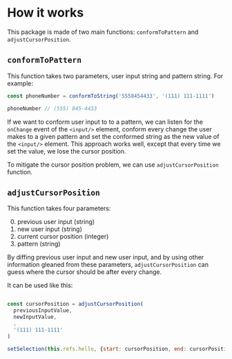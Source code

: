 # How it works

This package is made of two main functions: `conformToPattern` and `adjustCursorPosition`.

## `conformToPattern`

This function takes two parameters, user input string and pattern string. For example:

```js
const phoneNumber = conformToString('5558454433', '(111) 111-1111')

phoneNumber // (555) 845-4433
```

If we want to conform user input to to a pattern, we can listen for the `onChange` event of the
`<input/>` element, conform every change the user makes to a given pattern and set the conformed
string as the new value of the `<input/>` element. This approach works well, except that
every time we set the value, we lose the cursor position.

To mitigate the cursor position problem, we can use `adjustCursorPosition` function.

## `adjustCursorPosition`

This function takes four parameters:

0. previous user input (string)
0. new user input (string)
0. current cursor position (integer)
0. pattern (string)

By diffing previous user input and new user input, and by using other information gleaned from
these parameters, `adjustCursorPosition` can guess where the cursor should be after every change.

It can be used like this:

```js

const cursorPosition = adjustCursorPosition(
  previousInputValue,
  newInputValue,
  ,
  '(111) 111-1111'
)

setSelection(this.refs.hello, {start: cursorPosition, end: cursorPosition})

```
